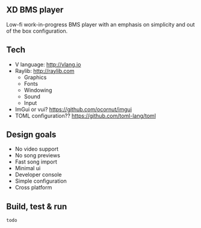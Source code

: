 ## XD BMS player
Low-fi work-in-progress BMS player with an emphasis on simplicity and out of the box configuration.

## Tech
- V language: http://vlang.io
- Raylib: http://raylib.com
  - Graphics
  - Fonts
  - Windowing
  - Sound
  - Input
- ImGui or vui? https://github.com/ocornut/imgui
- TOML configuration?? https://github.com/toml-lang/toml

## Design goals
- No video support
- No song previews
- Fast song import
- Minimal ui
- Developer console
- Simple configuration
- Cross platform

## Build, test & run
```sh
todo
```
